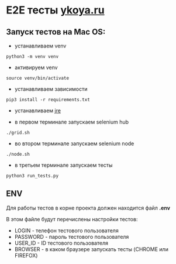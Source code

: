 # E2E тесты [ykoya.ru](https://ykoya.ru)

## Запуск тестов на Mac OS:
* устанавливаем venv
```shell
python3 -m venv venv
```

* активируем venv
```shell
source venv/bin/activate
```

* устанавливаем зависимости
```shell
pip3 install -r requirements.txt
```

* устанавливаем [jre](https://www.java.com/ru/download/)

* в первом терминале запускаем selenium hub
```shell
./grid.sh
```

* во втором терминале запускаем selenium node
```shell
./node.sh
```

* в третьем терминале запускаем тесты
```shell
python3 run_tests.py
```

## ENV
Для работы тестов в корне проекта должен находится файл **.env**

В этом файле будут перечислены настройки тестов:
* LOGIN - телефон тестового пользователя
* PASSWORD - пароль тестового пользователя
* USER_ID - ID тестового пользователя 
* BROWSER - в каком браузере запускать тесты (CHROME или FIREFOX)